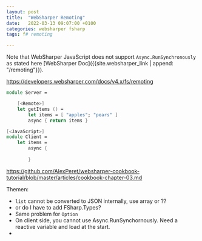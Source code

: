 ```yaml
---
layout: post
title:  "WebSharper Remoting"
date:   2022-03-13 09:07:00 +0100
categories: websharper fsharp
tags: f# remoting

---
```


Note that WebSharper JavaScript does not support ``Async.RunSynchronously`` as stated here [WebSharper Doc]({{site.websharper_link | append: "/remoting"}}).

https://developers.websharper.com/docs/v4.x/fs/remoting

~~~ fsharp
module Server =

	[<Remote>]
	let getItems () =
		let items = [ "apples"; "pears" ]
		async { return items }

[<JavaScript>]
module Client = 
	let items = 
		async {
		
		}
~~~



https://github.com/AlexPeret/websharper-cookbook-tutorial/blob/master/articles/cookbook-chapter-03.md

Themen:

- `list` cannot be converted to JSON internally, use array or ??
- or do I have to add FSharp.Types?
- Same problem for `Option`
- On client side, you cannot use Async.RunSynchornously. Need a reactive variable and load at the start.
- 
